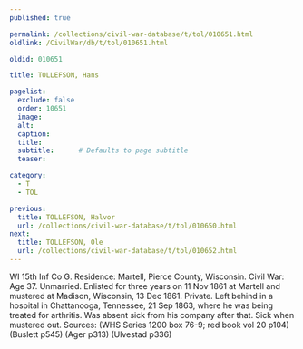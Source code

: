 ```yaml
---
published: true

permalink: /collections/civil-war-database/t/tol/010651.html
oldlink: /CivilWar/db/t/tol/010651.html

oldid: 010651

title: TOLLEFSON, Hans

pagelist:
  exclude: false
  order: 10651
  image: 
  alt:
  caption:
  title:
  subtitle:      # Defaults to page subtitle
  teaser:

category: 
  - T 
  - TOL

previous:
  title: TOLLEFSON, Halvor
  url: /collections/civil-war-database/t/tol/010650.html  
next:
  title: TOLLEFSON, Ole
  url: /collections/civil-war-database/t/tol/010652.html   
---
```

WI 15th Inf Co G. Residence: Martell, Pierce County, Wisconsin. Civil War: Age 37. Unmarried. Enlisted for three years on 11 Nov 1861 at Martell and mustered at Madison, Wisconsin, 13 Dec 1861. Private. Left behind in a hospital in Chattanooga, Tennessee, 21 Sep 1863, where he was being treated for arthritis. Was absent sick from his company after that. Sick when mustered out. Sources: (WHS Series 1200 box 76-9; red book vol 20 p104) (Buslett p545) (Ager p313) (Ulvestad p336)
